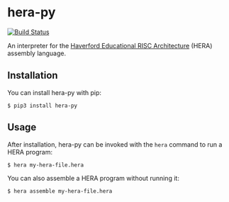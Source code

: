 # hera-py

[![Build Status](https://travis-ci.com/iafisher/hera-py.png)](https://travis-ci.com/iafisher/hera-py)

An interpreter for the [Haverford Educational RISC Architecture](https://www.haverford.edu/computer-science/resources/hera) (HERA) assembly language.

## Installation
You can install hera-py with pip:

```
$ pip3 install hera-py
```

## Usage
After installation, hera-py can be invoked with the `hera` command to run a HERA program:

```
$ hera my-hera-file.hera
```

You can also assemble a HERA program without running it:

```
$ hera assemble my-hera-file.hera
```
